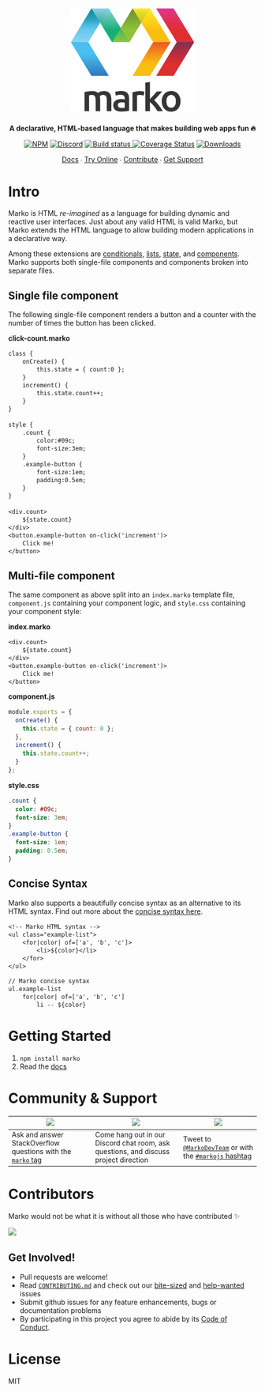 <h1 align="center">
    <a href="https://markojs.com/"><img src="https://raw.githubusercontent.com/marko-js/branding/master/marko-logo-medium-cropped.png" alt="Marko" width="250" /></a>
</h1>

<p align="center">
    <strong>A declarative, HTML-based language that makes building web apps fun 🔥</strong>
</p>

<p align="center">
  <a href="https://www.npmjs.com/package/marko"><img alt="NPM" src="https://img.shields.io/npm/v/marko.svg"/></a>
  <a href="https://discord.gg/RFGxYGs"><img alt="Discord" src="https://img.shields.io/badge/discord-chat-7188da.svg"/></a>
  <a href="https://github.com/marko-js/marko/actions/workflows/ci.yml">
    <img src="https://github.com/marko-js/marko/actions/workflows/ci.yml/badge.svg" alt="Build status"/>
  </a>
  <a href="https://codecov.io/gh/marko-js/marko"><img alt="Coverage Status" src="https://codecov.io/gh/marko-js/marko/branch/master/graph/badge.svg"/></a>
  <a href="http://npm-stat.com/charts.html?package=marko"><img alt="Downloads" src="https://img.shields.io/npm/dm/marko.svg"/></a>
</p>

<p align="center">
    <a href="https://markojs.com/docs/getting-started/">Docs</a> ∙ <a href="https://markojs.com/try-online/">Try Online</a> ∙ <a href="#contributors">Contribute</a> ∙ <a href="#community--support">Get Support</a>
</p>

# Intro

Marko is HTML _re-imagined_ as a language for building dynamic and reactive user interfaces.
Just about any valid HTML is valid Marko, but Marko extends the HTML language to allow
building modern applications in a declarative way.

Among these extensions are [conditionals](https://markojs.com/docs/conditionals-and-lists/#conditionals), [lists](https://markojs.com/docs/conditionals-and-lists/#lists), [state](https://markojs.com/docs/state/), and [components](https://markojs.com/docs/class-components/).
Marko supports both single-file components and components broken into separate files.

## Single file component

The following single-file component renders a button and a counter with the
number of times the button has been clicked.

**click-count.marko**

```marko
class {
    onCreate() {
        this.state = { count:0 };
    }
    increment() {
        this.state.count++;
    }
}

style {
    .count {
        color:#09c;
        font-size:3em;
    }
    .example-button {
        font-size:1em;
        padding:0.5em;
    }
}

<div.count>
    ${state.count}
</div>
<button.example-button on-click('increment')>
    Click me!
</button>
```

## Multi-file component

The same component as above split into an `index.marko` template file,
`component.js` containing your component logic, and `style.css` containing your
component style:

**index.marko**

```marko
<div.count>
    ${state.count}
</div>
<button.example-button on-click('increment')>
    Click me!
</button>
```

**component.js**

```js
module.exports = {
  onCreate() {
    this.state = { count: 0 };
  },
  increment() {
    this.state.count++;
  }
};
```

**style.css**

```css
.count {
  color: #09c;
  font-size: 3em;
}
.example-button {
  font-size: 1em;
  padding: 0.5em;
}
```

## Concise Syntax

Marko also supports a beautifully concise syntax as an alternative to its HTML
syntax. Find out more about the [concise syntax here](https://markojs.com/docs/concise/).

```marko
<!-- Marko HTML syntax -->
<ul class="example-list">
    <for|color| of=['a', 'b', 'c']>
        <li>${color}</li>
    </for>
</ul>
```

```marko
// Marko concise syntax
ul.example-list
    for|color| of=['a', 'b', 'c']
        li -- ${color}
```

# Getting Started

1. `npm install marko`
2. Read the [docs](https://markojs.com/docs/getting-started/)

# Community & Support

| <a alt="See Marko questions on Stack Overflow" href="https://stackoverflow.com/questions/tagged/marko"><img src="https://user-images.githubusercontent.com/1958812/56055468-619b3e00-5d0e-11e9-92ae-200c212cafb8.png" height="50px"/></a> | <a alt="Chat with us on Discord" href="https://discord.gg/RFGxYGs"><img src="https://user-images.githubusercontent.com/4985201/89313514-6edbea80-d62d-11ea-8447-ca2fd8983661.png" height="55px"/></a> | <a alt="Tweet about Marko" href="https://twitter.com/intent/tweet?hashtags=markojs"><img src="https://user-images.githubusercontent.com/1958812/56055707-07e74380-5d0f-11e9-8a59-d529fbb5a81e.png" height="40px"/></a> |
| ----------------------------------------------------------------------------------------------------------------------------------------------------------------------------------------------------------------------------------------- | ----------------------------------------------------------------------------------------------------------------------------------------------------------------------------------------------------- | ---------------------------------------------------------------------------------------------------------------------------------------------------------------------------------------------------------------------- |
| Ask and answer StackOverflow questions with the [`marko` tag](https://stackoverflow.com/questions/tagged/marko)                                                                                                                           | Come hang out in our Discord chat room, ask questions, and discuss project direction                                                                                                                  | Tweet to [`@MarkoDevTeam`](https://twitter.com/MarkoDevTeam) or with the [`#markojs` hashtag](https://twitter.com/search?q=%23markojs&f=live)                                                                          |

# Contributors

Marko would not be what it is without all those who have contributed ✨

<a href="https://github.com/marko-js/marko/graphs/contributors">
    <img src="https://opencollective.com/marko-js/contributors.svg?width=890&button=false"/>
</a>

## Get Involved!

- Pull requests are welcome!
- Read [`CONTRIBUTING.md`](.github/CONTRIBUTING.md) and check out our [bite-sized](https://github.com/marko-js/marko/issues?q=is%3Aissue+is%3Aopen+label%3Adifficulty%3Abite-sized) and [help-wanted](https://github.com/marko-js/marko/issues?q=is%3Aissue+is%3Aopen+label%3Astatus%3Ahelp-wanted) issues
- Submit github issues for any feature enhancements, bugs or documentation problems
- By participating in this project you agree to abide by its [Code of Conduct](https://ebay.github.io/codeofconduct).

# License

MIT
